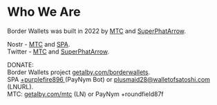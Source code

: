 # Who We Are

Border Wallets was built in 2022 by [MTC](https://mtc.bio.site) and [SuperPhatArrow](https://github.com/superphatarrow).<br>

Nostr - [MTC](https://nostrplebs.com/s/mtc) and [SPA](https://snort.social/p/npub1fguyv0p2whngcfzpdemjpganhmamp6ngwt26q35jcw0p368jmjkqy27896).<br>
Twitter - [MTC](https://twitter.com/ghostofmtc) and [SuperPhatArrow](https://twitter.com/superphatarrow).<br>

DONATE:<br>
Border Wallets project [getalby.com/borderwallets](getalby.com/borderwallets).<br>
SPA [+purplefire896 ](https://paynym.is/+purplefire896) (PayNym Bot) or plusmaid28@walletofsatoshi.com (LNURL).<br>
MTC: [getalby.com/mtc](https://getalby.com/mtc) (LN) or PayNym +roundfield87f
